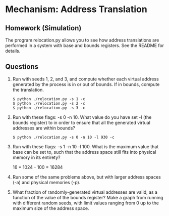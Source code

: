 # Mechanism: Address Translation

## Homework (Simulation) 

The program relocation.py allows you to see how address translations are performed in a system with base and bounds registers. See the README for details. 

## Questions 

1. Run with seeds 1, 2, and 3, and compute whether each virtual address generated by the process is in or out of bounds. If in bounds, compute the translation. 

    ```shell
    $ python ./relocation.py -s 1 -c
    $ python ./relocation.py -s 2 -c
    $ python ./relocation.py -s 3 -c
    ```

2. Run with these flags: -s 0 -n 10. What value do you have set -l (the bounds register) to in order to ensure that all the generated virtual addresses are within bounds? 

    ```shell
    $ python ./relocation.py -s 0 -n 10 -l 930 -c
    ```

3. Run with these flags: -s 1 -n 10 -l 100. What is the maximum value that base can be set to, such that the address space still fits into physical memory in its entirety? 

    16 * 1024 - 100 = 16284

4. Run some of the same problems above, but with larger address spaces (-a) and physical memories (-p). 

5. What fraction of randomly-generated virtual addresses are valid, as a function of the value of the bounds register? Make a graph from running with different random seeds, with limit values ranging from 0 up to the maximum size of the address space.
